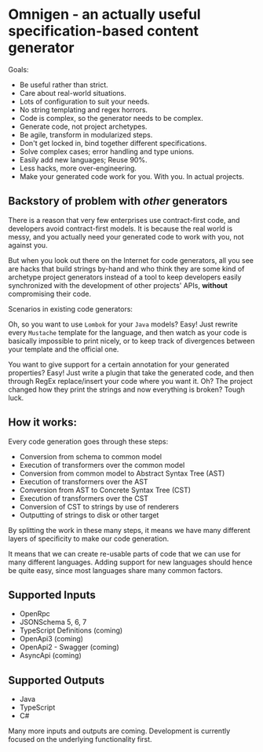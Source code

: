 # Omnigen - an actually useful specification-based content generator

Goals:
* Be useful rather than strict.
* Care about real-world situations.
* Lots of configuration to suit your needs.
* No string templating and regex horrors.
* Code is complex, so the generator needs to be complex.
* Generate code, not project archetypes.
* Be agile, transform in modularized steps.
* Don't get locked in, bind together different specifications.
* Solve complex cases; error handling and type unions.
* Easily add new languages; Reuse 90%.
* Less hacks, more over-engineering.
* Make your generated code work for you. With you. In actual projects.

## Backstory of problem with *other* generators

There is a reason that very few enterprises use contract-first code, and developers avoid contract-first models.
It is because the real world is messy, and you actually need your generated code to work with you, not against you.

But when you look out there on the Internet for code generators, all you see are hacks that build strings by-hand and who think they
are some kind of archetype project generators instead of a tool to keep developers easily synchronized with the development of other projects' APIs, **without** compromising their code.

Scenarios in existing code generators:

Oh, so you want to use `Lombok` for your `Java` models? Easy! Just rewrite every `Mustache` template for the language,
and then watch as your code is basically impossible to print nicely, or to keep track of divergences between your template and the official one.

You want to give support for a certain annotation for your generated properties? Easy! Just write a plugin
that take the generated code, and then through RegEx replace/insert your code where you want it.
Oh? The project changed how they print the strings and now everything is broken? Tough luck.

## How it works:
Every code generation goes through these steps:
* Conversion from schema to common model
* Execution of transformers over the common model
* Conversion from common model to Abstract Syntax Tree (AST)
* Execution of transformers over the AST
* Conversion from AST to Concrete Syntax Tree (CST)
* Execution of transformers over the CST
* Conversion of CST to strings by use of renderers
* Outputting of strings to disk or other target

By splitting the work in these many steps, it means we have many different layers of specificity to make our code generation.

It means that we can create re-usable parts of code that we can use for many different languages. Adding support for new languages should hence be quite easy, since most languages share many common factors.

## Supported Inputs
* OpenRpc
* JSONSchema 5, 6, 7
* TypeScript Definitions (coming)
* OpenApi3 (coming)
* OpenApi2 - Swagger (coming)
* AsyncApi (coming)

## Supported Outputs
* Java
* TypeScript
* C#

Many more inputs and outputs are coming. Development is currently focused on the underlying functionality first.
